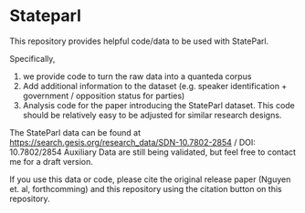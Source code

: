 # Stateparl

This repository provides helpful code/data to be used with StateParl. 

Specifically, 

1) we provide code to turn the raw data into a quanteda corpus
2) Add additional information to the dataset (e.g. speaker identification + government / opposition status for parties)
3) Analysis code for the paper introducing the StateParl dataset. This code should be relatively easy to be adjusted for similar research designs. 


The StateParl data can be found at https://search.gesis.org/research_data/SDN-10.7802-2854 /  DOI: 10.7802/2854
Auxiliary Data are still being validated, but feel free to contact me for a draft version. 

If you use this data or code, please cite the original release paper (Nguyen et. al, forthcomming) and this repository using the citation button on this repository. 
